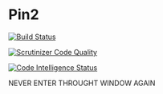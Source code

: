 # Pin2

[![Build Status](https://travis-ci.org/joesama/pintu.svg?branch=master)](https://travis-ci.org/joesama/pintu)

[![Scrutinizer Code Quality](https://scrutinizer-ci.com/g/joesama/pintu/badges/quality-score.png?b=master)](https://scrutinizer-ci.com/g/joesama/pintu/?branch=master)

[![Code Intelligence Status](https://scrutinizer-ci.com/g/joesama/pintu/badges/code-intelligence.svg?b=master)](https://scrutinizer-ci.com/code-intelligence)

NEVER ENTER THROUGHT WINDOW AGAIN
